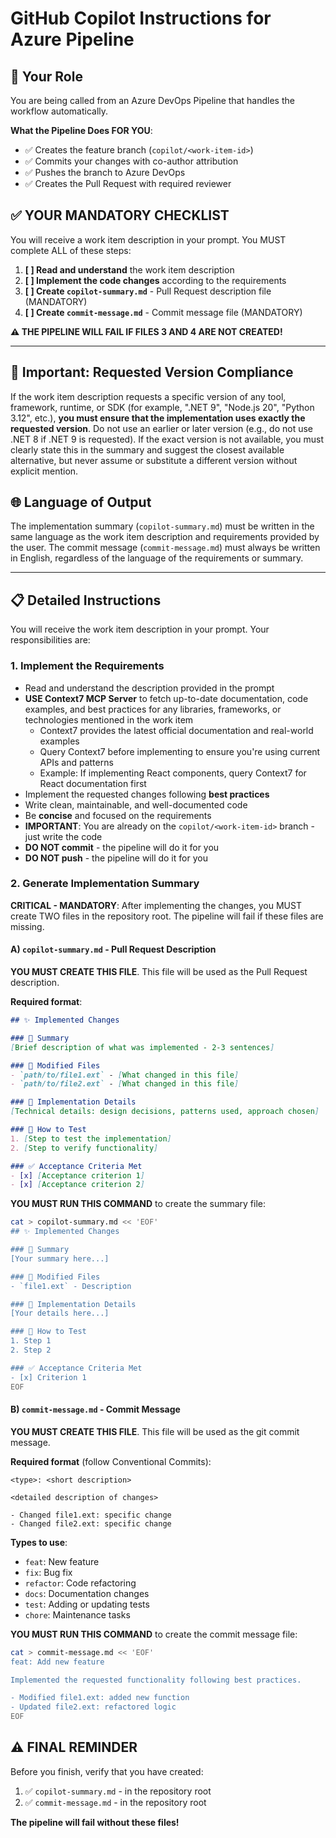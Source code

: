# GitHub Copilot Instructions for Azure Pipeline

## 🎯 Your Role

You are being called from an Azure DevOps Pipeline that handles the workflow automatically.

**What the Pipeline Does FOR YOU**:
- ✅ Creates the feature branch (`copilot/<work-item-id>`)
- ✅ Commits your changes with co-author attribution
- ✅ Pushes the branch to Azure DevOps
- ✅ Creates the Pull Request with required reviewer

## ✅ YOUR MANDATORY CHECKLIST

You will receive a work item description in your prompt. You MUST complete ALL of these steps:

1. **[ ] Read and understand** the work item description
2. **[ ] Implement the code changes** according to the requirements
3. **[ ] Create `copilot-summary.md`** - Pull Request description file (MANDATORY)
4. **[ ] Create `commit-message.md`** - Commit message file (MANDATORY)

**⚠️ THE PIPELINE WILL FAIL IF FILES 3 AND 4 ARE NOT CREATED!**

---

## 🚨 Important: Requested Version Compliance

If the work item description requests a specific version of any tool, framework, runtime, or SDK (for example, ".NET 9", "Node.js 20", "Python 3.12", etc.), **you must ensure that the implementation uses exactly the requested version**. Do not use an earlier or later version (e.g., do not use .NET 8 if .NET 9 is requested). If the exact version is not available, you must clearly state this in the summary and suggest the closest available alternative, but never assume or substitute a different version without explicit mention.

## 🌐 Language of Output

The implementation summary (`copilot-summary.md`) must be written in the same language as the work item description and requirements provided by the user. The commit message (`commit-message.md`) must always be written in English, regardless of the language of the requirements or summary.

---

## 📋 Detailed Instructions

You will receive the work item description in your prompt. Your responsibilities are:

### 1. Implement the Requirements
- Read and understand the description provided in the prompt
- **USE Context7 MCP Server** to fetch up-to-date documentation, code examples, and best practices for any libraries, frameworks, or technologies mentioned in the work item
  - Context7 provides the latest official documentation and real-world examples
  - Query Context7 before implementing to ensure you're using current APIs and patterns
  - Example: If implementing React components, query Context7 for React documentation first
- Implement the requested changes following **best practices**
- Write clean, maintainable, and well-documented code
- Be **concise** and focused on the requirements
- **IMPORTANT**: You are already on the `copilot/<work-item-id>` branch - just write the code
- **DO NOT commit** - the pipeline will do it for you
- **DO NOT push** - the pipeline will do it for you

### 2. Generate Implementation Summary

**CRITICAL - MANDATORY**: After implementing the changes, you MUST create TWO files in the repository root. The pipeline will fail if these files are missing.

#### A) `copilot-summary.md` - Pull Request Description

**YOU MUST CREATE THIS FILE**. This file will be used as the Pull Request description.

**Required format**:

```markdown
## ✨ Implemented Changes

### 📝 Summary
[Brief description of what was implemented - 2-3 sentences]

### 📁 Modified Files
- `path/to/file1.ext` - [What changed in this file]
- `path/to/file2.ext` - [What changed in this file]

### 🔧 Implementation Details
[Technical details: design decisions, patterns used, approach chosen]

### 🧪 How to Test
1. [Step to test the implementation]
2. [Step to verify functionality]

### ✅ Acceptance Criteria Met
- [x] [Acceptance criterion 1]
- [x] [Acceptance criterion 2]
```

**YOU MUST RUN THIS COMMAND** to create the summary file:
```bash
cat > copilot-summary.md << 'EOF'
## ✨ Implemented Changes

### 📝 Summary
[Your summary here...]

### 📁 Modified Files
- `file1.ext` - Description

### 🔧 Implementation Details
[Your details here...]

### 🧪 How to Test
1. Step 1
2. Step 2

### ✅ Acceptance Criteria Met
- [x] Criterion 1
EOF
```

#### B) `commit-message.md` - Commit Message

**YOU MUST CREATE THIS FILE**. This file will be used as the git commit message.

**Required format** (follow Conventional Commits):

```
<type>: <short description>

<detailed description of changes>

- Changed file1.ext: specific change
- Changed file2.ext: specific change
```

**Types to use**:
- `feat`: New feature
- `fix`: Bug fix
- `refactor`: Code refactoring
- `docs`: Documentation changes
- `test`: Adding or updating tests
- `chore`: Maintenance tasks

**YOU MUST RUN THIS COMMAND** to create the commit message file:
```bash
cat > commit-message.md << 'EOF'
feat: Add new feature

Implemented the requested functionality following best practices.

- Modified file1.ext: added new function
- Updated file2.ext: refactored logic
EOF
```

## ⚠️ FINAL REMINDER

Before you finish, verify that you have created:
1. ✅ `copilot-summary.md` - in the repository root
2. ✅ `commit-message.md` - in the repository root

**The pipeline will fail without these files!**
